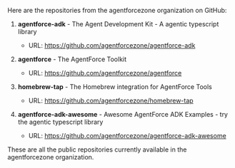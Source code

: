 Here are the repositories from the agentforcezone organization on GitHub:

1. **agentforce-adk** - The Agent Development Kit - A agentic typescript library
   - URL: https://github.com/agentforcezone/agentforce-adk

2. **agentforce** - The AgentForce Toolkit
   - URL: https://github.com/agentforcezone/agentforce

3. **homebrew-tap** - The Homebrew integration for AgentForce Tools
   - URL: https://github.com/agentforcezone/homebrew-tap

4. **agentforce-adk-awesome** - Awesome AgentForce ADK Examples - try the agentic typescript library
   - URL: https://github.com/agentforcezone/agentforce-adk-awesome

These are all the public repositories currently available in the agentforcezone organization.